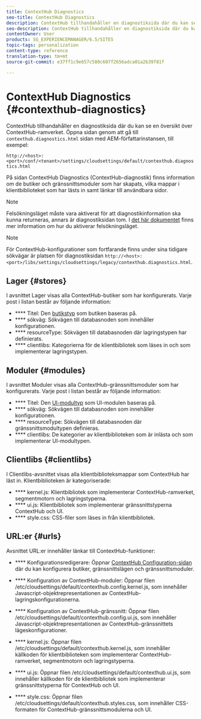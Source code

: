 ```yaml
---
title: ContextHub Diagnostics
seo-title: ContextHub Diagnostics
description: ContextHub tillhandahåller en diagnostiksida där du kan se en översikt över ContextHub-ramverket
seo-description: ContextHub tillhandahåller en diagnostiksida där du kan se en översikt över ContextHub-ramverket
contentOwner: User
products: SG_EXPERIENCEMANAGER/6.5/SITES
topic-tags: personalization
content-type: reference
translation-type: tm+mt
source-git-commit: e37ff1c9e657c580c607f2656adca01a2b39f81f

---
```



# ContextHub Diagnostics {#contexthub-diagnostics}

ContextHub tillhandahåller en diagnostiksida där du kan se en översikt över ContextHub-ramverket. Öppna sidan genom att gå till `contexthub.diagnostics.html` sidan med AEM-författarinstansen, till exempel:

`http://<host>:<port>/conf/<tenant>/settings/cloudsettings/default/contexthub.diagnostics.html`

På sidan ContextHub Diagnostics (ContextHub-diagnostik) finns information om de butiker och gränssnittsmoduler som har skapats, vilka mappar i klientbiblioteket som har lästs in samt länkar till användbara sidor.

>[!NOTE]
>
>Felsökningsläget måste vara aktiverat för att diagnostikinformation ska kunna returneras, annars är diagnostiksidan tom. I [det här dokumentet](/help/sites-administering/contexthub-config.md#debugging-contexthub) finns mer information om hur du aktiverar felsökningsläget.

>[!NOTE]
>
>För ContextHub-konfigurationer som fortfarande finns under sina tidigare sökvägar är platsen för diagnostiksidan `http://<host>:<port>/libs/settings/cloudsettings/legacy/contexthub.diagnostics.html`.

## Lager {#stores}

I avsnittet Lager visas alla ContextHub-butiker som har konfigurerats. Varje post i listan består av följande information:

* **** Titel: Den [butikstyp](/help/sites-developing/ch-samplestores.md) som butiken baseras på.
* **** sökväg: Sökvägen till databasnoden som innehåller konfigurationen.
* **** resourceType: Sökvägen till databasnoden där lagringstypen har definierats.
* **** clientlibs: Kategorierna för de klientbibliotek som läses in och som implementerar lagringstypen.

## Moduler {#modules}

I avsnittet Moduler visas alla ContextHub-gränssnittsmoduler som har konfigurerats. Varje post i listan består av följande information:

* **** Titel: Den [UI-modultyp](/help/sites-developing/ch-samplemodules.md) som UI-modulen baseras på.
* **** sökväg: Sökvägen till databasnoden som innehåller konfigurationen.
* **** resourceType: Sökvägen till databasnoden där gränssnittsmodultypen definieras.
* **** clientlibs: De kategorier av klientbiblioteken som är inlästa och som implementerar UI-modultypen.

## Clientlibs {#clientlibs}

I Clientlibs-avsnittet visas alla klientbiblioteksmappar som ContextHub har läst in. Klientbiblioteken är kategoriserade:

* **** kernel.js: Klientbibliotek som implementerar ContextHub-ramverket, segmentmotorn och lagringstyperna.
* **** ui.js: Klientbibliotek som implementerar gränssnittstyperna ContextHub och UI.
* **** style.css: CSS-filer som läses in från klientbibliotek.

## URL:er {#urls}

Avsnittet URL:er innehåller länkar till ContextHub-funktioner:

* **** Konfigurationsredigerare: Öppnar [ContextHub Configuration-sidan](/help/sites-administering/contexthub-config.md) där du kan konfigurera butiker, gränssnittslägen och gränssnittsmoduler.

* **** Konfiguration av ContextHub-moduler: Öppnar filen /etc/cloudsettings/default/contexthub.config.kernel.js, som innehåller Javascript-objektrepresentationen av ContextHub-lagringskonfigurationerna.
* **** Konfiguration av ContextHub-gränssnitt: Öppnar filen /etc/cloudsettings/default/contexthub.config.ui.js, som innehåller Javascript-objektrepresentationen av ContextHub-gränssnittets lägeskonfigurationer.
* **** kernel.js: Öppnar filen /etc/cloudsettings/default/contexthub.kernel.js, som innehåller källkoden för klientbiblioteken som implementerar ContextHub-ramverket, segmentmotorn och lagringstyperna.
* **** ui.js: Öppnar filen /etc/cloudsettings/default/contexthub.ui.js, som innehåller källkoden för de klientbibliotek som implementerar gränssnittstyperna för ContextHub och UI.
* **** style.css: Öppnar filen /etc/cloudsettings/default/contexthub.styles.css, som innehåller CSS-formaten för ContextHub-gränssnittsmodulerna och UI.